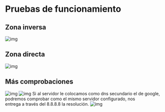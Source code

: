 # Pruebas de funcionamiento
## Zona inversa
![img](https://i.imgur.com/JluxEZx.png)
## Zona directa
![img](https://i.imgur.com/xiUTjhg.png)
## Más comprobaciones
![img](https://i.imgur.com/Yw0fe0h.png)
![img](https://i.imgur.com/DgEasP6.png)
Si al servidor le colocamos como dns secundario el de google, podremos comprobar como el mismo servidor configurado, nos  
entrega a través del 8.8.8.8 la resolución.
![img](https://i.imgur.com/bgv2JlV.png)